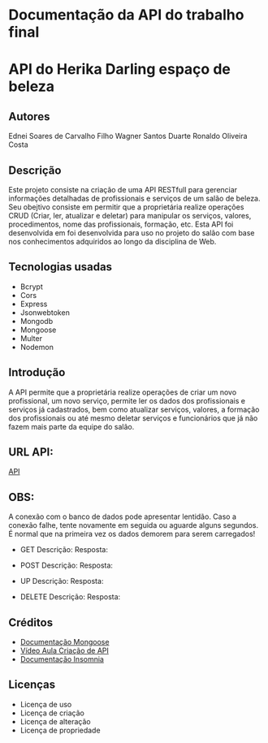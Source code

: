 # Documentação da API do trabalho final

# API do Herika Darling espaço de beleza

## Autores
Ednei Soares de Carvalho Filho
Wagner Santos Duarte
Ronaldo Oliveira Costa

## Descrição
Este projeto consiste na criação de uma API RESTfull para gerenciar informações detalhadas de profissionais e serviços de um salão de beleza. Seu obejtivo consiste em permitir que a proprietária realize operações CRUD (Criar, ler, atualizar e deletar) para manipular os serviços, valores, procedimentos, nome das profissionais, formação, etc. Esta API foi desenvolvida em foi desenvolvida para uso no projeto do salão com base nos conhecimentos adquiridos ao longo da disciplina de Web.

## Tecnologias usadas
* Bcrypt
* Cors
* Express
* Jsonwebtoken
* Mongodb
* Mongoose
* Multer
* Nodemon

## Introdução
A API permite que a proprietária realize operações de criar um novo profissional, um novo serviço, permite ler os dados dos profissionais e serviços já cadastrados, bem como atualizar serviços, valores, a formação dos profissionais ou até mesmo deletar serviços e funcionários que já não fazem mais parte da equipe do salão.

## URL API:
[API](link)

## **OBS:**
A conexão com o banco de dados pode apresentar lentidão. Caso a conexão falhe, tente novamente em seguida ou aguarde alguns segundos. É normal que na primeira vez os dados demorem para serem carregados!

* GET
Descrição: 
Resposta:


* POST
Descrição:
Resposta:

* UP
Descrição:
Resposta:


* DELETE
Descrição:
Resposta:

## Créditos
- [Documentação Mongoose](https://mongoosejs.com/docs/guide.html)
- [Vídeo Aula Criação de API ](https://youtu.be/zaWFnHagbrM?si=nldSk8jHilk3g1Nb)
- [Documentação Insomnia](https://docs.insomnia.rest/insomnia/send-your-first-request)

## Licenças
* Licença de uso
* Licença de criação
* Licença de alteração
* Licença de propriedade

